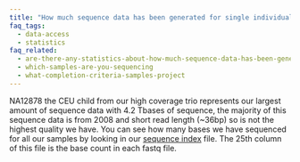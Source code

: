 ```yaml
---
title: "How much sequence data has been generated for single individuals?"
faq_tags:
  - data-access
  - statistics
faq_related:
  - are-there-any-statistics-about-how-much-sequence-data-has-been-generated-project
  - which-samples-are-you-sequencing
  - what-completion-criteria-samples-project
---
```

                    
NA12878 the CEU child from our high coverage trio represents our largest amount of sequence data with 4.2 Tbases of sequence, the majority of this sequence data is from 2008 and short read length (~36bp) so is not the highest quality we have. You can see how many bases we have sequenced for all our samples by looking in our [sequence index](ftp://ftp.1000genomes.ebi.ac.uk/vol1/ftp/README.sequence_data) file. The 25th column of this file is the base count in each fastq file.

